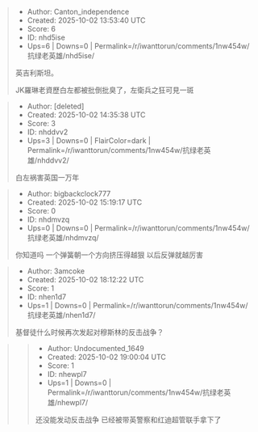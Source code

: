 > - Author: Canton_independence
> - Created: 2025-10-02 13:53:40 UTC
> - Score: 6
> - ID: nhd5ise
> - Ups=6 | Downs=0 | Permalink=/r/iwanttorun/comments/1nw454w/抗绿老英雄/nhd5ise/
>
> 英吉利斯坦。
> 
> JK羅琳老資歷白左都被批倒批臭了，左衛兵之狂可見一斑

> - Author: [deleted]
> - Created: 2025-10-02 14:35:38 UTC
> - Score: 3
> - ID: nhddvv2
> - Ups=3 | Downs=0 | FlairColor=dark | Permalink=/r/iwanttorun/comments/1nw454w/抗绿老英雄/nhddvv2/
>
> 白左祸害英国一万年

> - Author: bigbackclock777
> - Created: 2025-10-02 15:19:17 UTC
> - Score: 0
> - ID: nhdmvzq
> - Ups=0 | Downs=0 | Permalink=/r/iwanttorun/comments/1nw454w/抗绿老英雄/nhdmvzq/
>
> 你知道吗 一个弹簧朝一个方向挤压得越狠 以后反弹就越厉害

> - Author: 3amcoke
> - Created: 2025-10-02 18:12:22 UTC
> - Score: 1
> - ID: nhen1d7
> - Ups=1 | Downs=0 | Permalink=/r/iwanttorun/comments/1nw454w/抗绿老英雄/nhen1d7/
>
> 基督徒什么时候再次发起对穆斯林的反击战争？

>> - Author: Undocumented_1649
>> - Created: 2025-10-02 19:00:04 UTC
>> - Score: 1
>> - ID: nhewpl7
>> - Ups=1 | Downs=0 | Permalink=/r/iwanttorun/comments/1nw454w/抗绿老英雄/nhewpl7/
>>
>> 还没能发动反击战争 已经被带英警察和红迪超管联手拿下了
